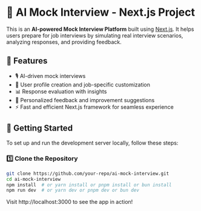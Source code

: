 # 🚀 AI Mock Interview - Next.js Project

This is an **AI-powered Mock Interview Platform** built using [Next.js](https://nextjs.org/). It helps users prepare for job interviews by simulating real interview scenarios, analyzing responses, and providing feedback.

## 📌 Features

- 🎙️ AI-driven mock interviews  
- 📝 User profile creation and job-specific customization  
- 📊 Response evaluation with insights  
- 📢 Personalized feedback and improvement suggestions  
- ⚡ Fast and efficient Next.js framework for seamless experience  

## 🚀 Getting Started

To set up and run the development server locally, follow these steps:

### 1️⃣ Clone the Repository
```bash
git clone https://github.com/your-repo/ai-mock-interview.git
cd ai-mock-interview
npm install  # or yarn install or pnpm install or bun install
npm run dev  # or yarn dev or pnpm dev or bun dev
```
Visit http://localhost:3000 to see the app in action! 
